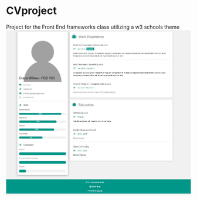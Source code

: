 # CVproject
Project for the Front End frameworks class utilizing a w3 schools theme
<img src="https://github.com/Xxyumi-hub/CVproject/blob/main/CVpic.JPG">
